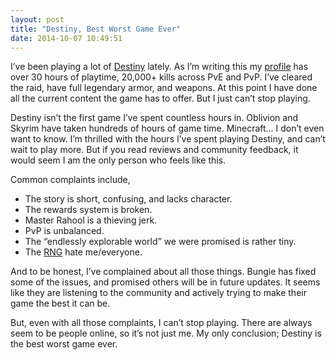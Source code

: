 ```yaml
---
layout: post
title: "Destiny, Best Worst Game Ever"
date: 2014-10-07 10:49:51
---
```


I’ve been playing a lot of [Destiny][] lately. As I’m writing this my [profile][] has over 30 hours of playtime, 20,000+ kills across PvE and PvP.  I’ve cleared the raid, have full legendary armor, and weapons.  At this point I have done all the current content the game has to offer.  But I just can’t stop playing.

Destiny isn’t the first game I’ve spent countless hours in.  Oblivion and Skyrim have taken hundreds of hours of game time.  Minecraft… I don’t even want to know.  I’m thrilled with the hours I’ve spent playing Destiny, and can’t wait to play more.  But if you read reviews and community feedback, it would seem I am the only person who feels like this.

Common complaints include,
- The story is short, confusing, and lacks character.
- The rewards system is broken.
- Master Rahool is a thieving jerk.
- PvP is unbalanced.
- The “endlessly explorable world” we were promised is rather tiny.
- The [RNG][] hate me/everyone.

And to be honest, I’ve complained about all those things.  Bungie has fixed some of the issues, and promised others will be in future updates.  It seems like they are listening to the community and actively trying to make their game the best it can be.

But, even with all those complaints, I can’t stop playing.  There are always seem to be people online, so it’s not just me.  My only conclusion; Destiny is the best worst game ever.

[Destiny]: http://www.destinythegame.com
[profile]: http://www.bungie.net/en/Legend/2/4611686018428669963/2305843009214798428
[RNG]: http://www.urbandictionary.com/define.php?term=RNG